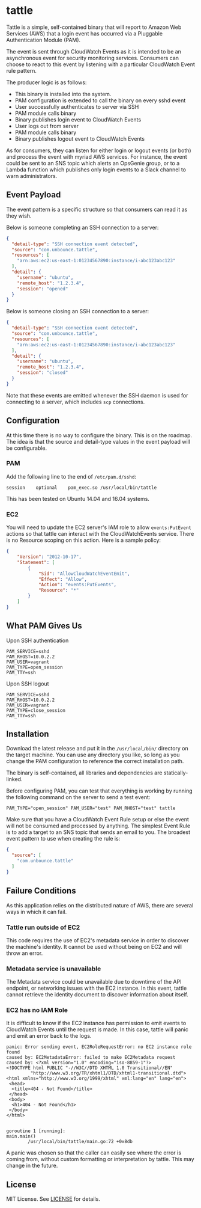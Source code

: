 # tattle

Tattle is a simple, self-contained binary that will report to Amazon Web
Services (AWS) that a login event has occurred via a Pluggable
Authentication Module (PAM).

The event is sent through CloudWatch Events as it is intended to be an
asynchronous event for security monitoring services.  Consumers can
choose to react to this event by listening with a particular CloudWatch
Event rule pattern.

The producer logic is as follows:
* This binary is installed into the system.
* PAM configuration is extended to call the binary on every sshd event
* User successfully authenticates to server via SSH
* PAM module calls binary
* Binary publishes login event to CloudWatch Events
* User logs out from server
* PAM module calls binary
* Binary publishes logout event to CloudWatch Events

As for consumers, they can listen for either login or logout events (or
both) and process the event with myriad AWS services.  For instance, the
event could be sent to an SNS topic which alerts an OpsGenie group, or
to a Lambda function which publishes only login events to a Slack
channel to warn administrators.

## Event Payload

The event pattern is a specific structure so that consumers can read it
as they wish.

Below is someone completing an SSH connection to a server:

```json
{
  "detail-type": "SSH connection event detected",
  "source": "com.unbounce.tattle",
  "resources": [
    "arn:aws:ec2:us-east-1:01234567890:instance/i-abc123abc123"
  ],
  "detail": {
    "username": "ubuntu",
    "remote_host": "1.2.3.4",
    "session": "opened"
  }
}
```

Below is someone closing an SSH connection to a server:

```json
{
  "detail-type": "SSH connection event detected",
  "source": "com.unbounce.tattle",
  "resources": [
    "arn:aws:ec2:us-east-1:01234567890:instance/i-abc123abc123"
  ],
  "detail": {
    "username": "ubuntu",
    "remote_host": "1.2.3.4",
    "session": "closed"
  }
}
```

Note that these events are emitted whenever the SSH daemon is used for
connecting to a server, which includes `scp` connections.

## Configuration

At this time there is no way to configure the binary.  This is on the
roadmap.  The idea is that the source and detail-type values in the event
payload will be configurable.

### PAM

Add the following line to the end of `/etc/pam.d/sshd`:

```
session    optional    pam_exec.so /usr/local/bin/tattle
```

This has been tested on Ubuntu 14.04 and 16.04 systems.

### EC2

You will need to update the EC2 server's IAM role to allow `events:PutEvent`
actions so that tattle can interact with the CloudWatchEvents service.
There is no Resource scoping on this action.  Here is a sample policy:

```json
{
    "Version": "2012-10-17",
    "Statement": [
        {
            "Sid": "AllowCloudWatchEventEmit",
            "Effect": "Allow",
            "Action": "events:PutEvents",
            "Resource": "*"
        }
    ]
}
```

## What PAM Gives Us

Upon SSH authentication
```
PAM_SERVICE=sshd
PAM_RHOST=10.0.2.2
PAM_USER=vagrant
PAM_TYPE=open_session
PAM_TTY=ssh
```

Upon SSH logout
```
PAM_SERVICE=sshd
PAM_RHOST=10.0.2.2
PAM_USER=vagrant
PAM_TYPE=close_session
PAM_TTY=ssh
```

## Installation

Download the latest release and put it in the `/usr/local/bin/` directory
on the target machine.  You can use any directory you like, so long as you
change the PAM configuration to reference the correct installation path.

The binary is self-contained, all libraries and dependencies are
statically-linked.

Before configuring PAM, you can test that everything is working by running
the following command on the server to send a test event:

```
PAM_TYPE="open_session" PAM_USER="test" PAM_RHOST="test" tattle
```

Make sure that you have a CloudWatch Event Rule setup or else the event
will not be consumed and processed by anything.  The simplest Event Rule
is to add a target to an SNS topic that sends an email to you.  The
broadest event pattern to use when creating the rule is:

```json
{
  "source": [
    "com.unbounce.tattle"
  ]
}
```

## Failure Conditions

As this application relies on the distributed nature of AWS, there are several ways in which it can fail.

### Tattle run outside of EC2

This code requires the use of EC2's metadata service in order to discover
the machine's identity.  It cannot be used without being on EC2 and will
throw an error.

### Metadata service is unavailable

The Metadata service could be unavailable due to downtime of the API endpoint, or networking issues with the EC2 instance.  In this event, tattle cannot retrieve the identity document to discover information about itself.

### EC2 has no IAM Role

It is difficult to know if the EC2 instance has permission to emit events to CloudWatch Events until the request is made.  In this case, tattle will panic and emit an error back to the logs.

```
panic: Error sending event, EC2RoleRequestError: no EC2 instance role found
caused by: EC2MetadataError: failed to make EC2Metadata request
caused by: <?xml version="1.0" encoding="iso-8859-1"?>
<!DOCTYPE html PUBLIC "-//W3C//DTD XHTML 1.0 Transitional//EN"
         "http://www.w3.org/TR/xhtml1/DTD/xhtml1-transitional.dtd">
<html xmlns="http://www.w3.org/1999/xhtml" xml:lang="en" lang="en">
 <head>
  <title>404 - Not Found</title>
 </head>
 <body>
  <h1>404 - Not Found</h1>
 </body>
</html>


goroutine 1 [running]:
main.main()
        /usr/local/bin/tattle/main.go:72 +0x8db
```

A panic was chosen so that the caller can easily see where the error is
coming from, without custom formatting or interpretation by tattle.  This
may change in the future.

## License

MIT License.  See [LICENSE](LICENSE) for details.

